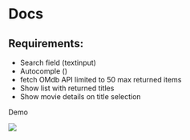 # Docs

## Requirements:

- Search field (textinput)
- Autocomple ()
- fetch OMdb API limited to 50 max returned items
- Show list with returned titles
- Show movie details on title selection

Demo

![](assets/demo.gif)

